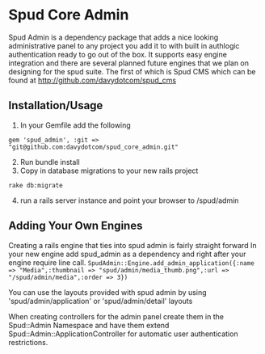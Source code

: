 Spud Core Admin
===============

Spud Admin is a dependency package that adds a nice looking administrative panel to any project you add it to with built in authlogic authentication ready to go out of the box. It supports easy engine integration and there are several planned future engines that we plan on designing for the spud suite. The first of which is Spud CMS which can be found at http://github.com/davydotcom/spud_cms

Installation/Usage
------------------

1. In your Gemfile add the following

```gem 'spud_admin', :git => "git@github.com:davydotcom/spud_core_admin.git"```

2. Run bundle install
3. Copy in database migrations to your new rails project
```bundle exec rake spud_admin:migrations:install
rake db:migrate
```
4. run a rails server instance and point your browser to /spud/admin

Adding Your Own Engines
-----------------------

Creating a rails engine that ties into spud admin is fairly straight forward
In your new engine add spud_admin as a dependency and right after your engine require line call.
```SpudAdmin::Engine.add_admin_application({:name => "Media",:thumbnail => "spud/admin/media_thumb.png",:url => "/spud/admin/media",:order => 3})```

You can use the layouts provided with spud admin by using 'spud/admin/application' or 'spud/admin/detail' layouts

When creating controllers for the admin panel create them in the Spud::Admin Namespace and have them extend Spud::Admin::ApplicationController for automatic user authentication restrictions.




